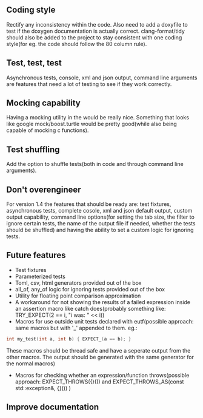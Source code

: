 ## Coding style
Rectify any inconsistency within the code. Also need to add a doxyfile to test if the doxygen documentation is actually correct. clang-format/tidy should also be added to the project to stay consistent with one coding style(for eg. the code should follow the 80 column rule).

## Test, test, test
Asynchronous tests, console, xml and json output, command line arguments are features that need a lot of testing to see if they work correctly. 

## Mocking capability
Having a mocking utility in the would be really nice. Something that looks like google mock/boost.turtle would be pretty good(while also being capable of mocking c functions).

## Test shuffling
Add the option to shuffle tests(both in code and through command line arguments).

## Don't overengineer
For version 1.4 the features that should be ready are: test fixtures, asynchronous tests, complete cosole, xml and json default output, custom output capability, command line options(for setting the tab size, the filter to ignore certain tests, the name of the output file if needed, whether the tests should be shuffled) and having the ability to set a custom logic for ignoring tests. 

## Future features
* Test fixtures
* Parameterized tests
* Toml, csv, html generators provided out of the box
* all_of, any_of logic for ignoring tests provided out of the box
* Utility for floating point comparison approximation
* A workaround for not showing the results of a failed expression inside an assertion macro like catch does(probably something like: TRY_EXPECT(2 == i, "i was: " << i))
* Macros for use outside unit tests declared with eutf(possible approach: same macros but with '_' appended to them. eg.:
 ```c++
 int my_test(int a, int b) { EXPECT_(a == b); }
 ```
 These macros should be thread safe and have a seperate output from the other macros. The output should be generated with the same generator for the normal macros)
* Macros for checking whether an expression/function throws(possible approach: EXPECT_THROWS([](){}()) and EXPECT_THROWS_AS(const std::exception&, [](){}()) )

## Improve documentation

